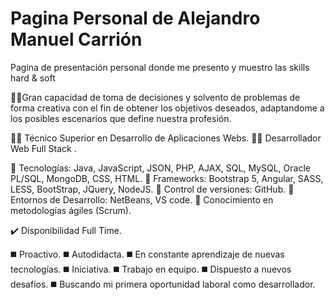 # Pagina Personal de Alejandro Manuel Carrión
Pagina de presentación personal donde me presento y muestro las skills hard & soft


🕵️‍♂️Gran capacidad de toma de decisiones y solvento de problemas de forma creativa con el fin de obtener los objetivos deseados, adaptandome a los posibles escenarios que define nuestra profesión. 


👨‍🎓 Técnico Superior en Desarrollo de Aplicaciones Webs.
👨‍🎓 Desarrollador Web Full Stack .

🧰 Tecnologías: Java, JavaScript, JSON, PHP, AJAX, SQL, MySQL, Oracle PL/SQL, MongoDB, CSS, HTML.
🧰 Frameworks: Bootstrap 5, Angular, SASS, LESS, BootStrap, JQuery, NodeJS.
🧰 Control de versiones: GitHub.
🧰Entornos de Desarrollo: NetBeans, VS code.
🧰 Conocimiento en metodologías ágiles (Scrum).

✔️ Disponibilidad Full Time.

◼️ Proactivo.
◼️ Autodidacta.
◼️ En constante aprendizaje de nuevas tecnologías.
◼️ Iniciativa.
◼️ Trabajo en equipo.
◼️ Dispuesto a nuevos desafíos.
◼️ Buscando mi primera oportunidad laboral como desarrollador.
